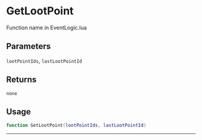 # GetLootPoint
Function name in EventLogic.lua
## Parameters
`lootPointIds`, `lastLootPointId`
## Returns
`none`
## Usage
```lua
function GetLootPoint(lootPointIds, lastLootPointId)
```
---
